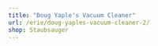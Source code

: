 ```yaml
---
title: "Doug Yaple's Vacuum Cleaner"
url: /erie/doug-yaples-vacuum-cleaner-2/
shop: Staubsauger
---
```

